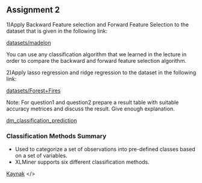 <h2>Assignment 2</h2>

<p>1)Apply Backward Feature selection and Forward Feature Selection to the dataset that is given in the following link: </p>

<a href="http://archive.ics.uci.edu/ml/datasets/madelon">datasets/madelon</a>

<p>You can use any classification algorithm that we learned in the lecture in order to compare the backward and forward feature selection algorithm.</a>

 

<p>2)Apply lasso regression and ridge regression to the dataset in the following link:</p>
<a href="https://archive.ics.uci.edu/ml/datasets/Forest+Fires">datasets/Forest+Fires</a>


 

<p>Note: For question1 and question2 prepare a result table with suitable accuracy metrices and discuss the result. Give enough explanation.</p>

<a href="https://www.tutorialspoint.com/data_mining/dm_classification_prediction.htm">dm_classification_prediction</a>

<h3>Classification Methods Summary</h3>
<ul>
 <li>
 Used to categorize a set of observations into pre-defined classes based on a set of variables.
</li>
 
 <li>
 XLMiner supports six different classification methods.
</li>
</ul>

<a href="https://www.solver.com/data-mining-classification-methods">Kaynak</a>
 </> 
